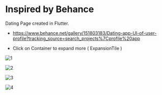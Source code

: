 # Inspired by Behance
Dating Page created in Flutter.

- https://www.behance.net/gallery/151803183/Dating-app-UI-of-user-profile?tracking_source=search_projects%7Cprofile%20app

- Click on Container to expand more ( ExpansionTile )

![1](https://user-images.githubusercontent.com/61762281/194302105-35daa17b-28ff-4839-8b7e-3042adef4007.jpg)


![2](https://user-images.githubusercontent.com/61762281/194302143-de607bfb-3ba4-417c-a68a-fc7d82c1c785.jpg)


![3](https://user-images.githubusercontent.com/61762281/194302159-005e113d-4d64-4355-a38e-4f21ab5b8b12.jpg)


![4](https://user-images.githubusercontent.com/61762281/194302206-3abb5cad-adbf-4572-813d-64c0828daa33.jpg)
